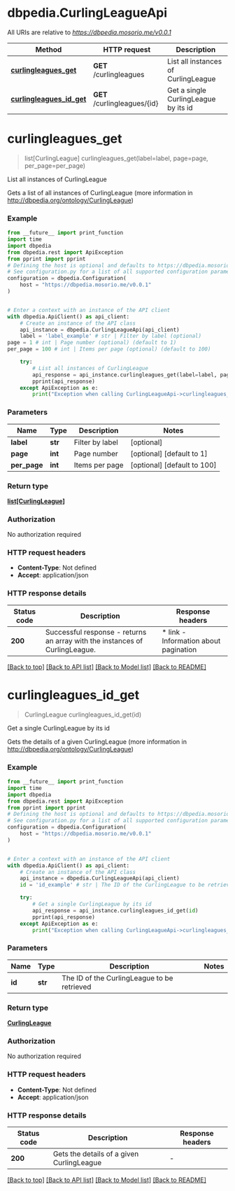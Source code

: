 # dbpedia.CurlingLeagueApi

All URIs are relative to *https://dbpedia.mosorio.me/v0.0.1*

Method | HTTP request | Description
------------- | ------------- | -------------
[**curlingleagues_get**](CurlingLeagueApi.md#curlingleagues_get) | **GET** /curlingleagues | List all instances of CurlingLeague
[**curlingleagues_id_get**](CurlingLeagueApi.md#curlingleagues_id_get) | **GET** /curlingleagues/{id} | Get a single CurlingLeague by its id


# **curlingleagues_get**
> list[CurlingLeague] curlingleagues_get(label=label, page=page, per_page=per_page)

List all instances of CurlingLeague

Gets a list of all instances of CurlingLeague (more information in http://dbpedia.org/ontology/CurlingLeague)

### Example

```python
from __future__ import print_function
import time
import dbpedia
from dbpedia.rest import ApiException
from pprint import pprint
# Defining the host is optional and defaults to https://dbpedia.mosorio.me/v0.0.1
# See configuration.py for a list of all supported configuration parameters.
configuration = dbpedia.Configuration(
    host = "https://dbpedia.mosorio.me/v0.0.1"
)


# Enter a context with an instance of the API client
with dbpedia.ApiClient() as api_client:
    # Create an instance of the API class
    api_instance = dbpedia.CurlingLeagueApi(api_client)
    label = 'label_example' # str | Filter by label (optional)
page = 1 # int | Page number (optional) (default to 1)
per_page = 100 # int | Items per page (optional) (default to 100)

    try:
        # List all instances of CurlingLeague
        api_response = api_instance.curlingleagues_get(label=label, page=page, per_page=per_page)
        pprint(api_response)
    except ApiException as e:
        print("Exception when calling CurlingLeagueApi->curlingleagues_get: %s\n" % e)
```

### Parameters

Name | Type | Description  | Notes
------------- | ------------- | ------------- | -------------
 **label** | **str**| Filter by label | [optional] 
 **page** | **int**| Page number | [optional] [default to 1]
 **per_page** | **int**| Items per page | [optional] [default to 100]

### Return type

[**list[CurlingLeague]**](CurlingLeague.md)

### Authorization

No authorization required

### HTTP request headers

 - **Content-Type**: Not defined
 - **Accept**: application/json

### HTTP response details
| Status code | Description | Response headers |
|-------------|-------------|------------------|
**200** | Successful response - returns an array with the instances of CurlingLeague. |  * link - Information about pagination <br>  |

[[Back to top]](#) [[Back to API list]](../README.md#documentation-for-api-endpoints) [[Back to Model list]](../README.md#documentation-for-models) [[Back to README]](../README.md)

# **curlingleagues_id_get**
> CurlingLeague curlingleagues_id_get(id)

Get a single CurlingLeague by its id

Gets the details of a given CurlingLeague (more information in http://dbpedia.org/ontology/CurlingLeague)

### Example

```python
from __future__ import print_function
import time
import dbpedia
from dbpedia.rest import ApiException
from pprint import pprint
# Defining the host is optional and defaults to https://dbpedia.mosorio.me/v0.0.1
# See configuration.py for a list of all supported configuration parameters.
configuration = dbpedia.Configuration(
    host = "https://dbpedia.mosorio.me/v0.0.1"
)


# Enter a context with an instance of the API client
with dbpedia.ApiClient() as api_client:
    # Create an instance of the API class
    api_instance = dbpedia.CurlingLeagueApi(api_client)
    id = 'id_example' # str | The ID of the CurlingLeague to be retrieved

    try:
        # Get a single CurlingLeague by its id
        api_response = api_instance.curlingleagues_id_get(id)
        pprint(api_response)
    except ApiException as e:
        print("Exception when calling CurlingLeagueApi->curlingleagues_id_get: %s\n" % e)
```

### Parameters

Name | Type | Description  | Notes
------------- | ------------- | ------------- | -------------
 **id** | **str**| The ID of the CurlingLeague to be retrieved | 

### Return type

[**CurlingLeague**](CurlingLeague.md)

### Authorization

No authorization required

### HTTP request headers

 - **Content-Type**: Not defined
 - **Accept**: application/json

### HTTP response details
| Status code | Description | Response headers |
|-------------|-------------|------------------|
**200** | Gets the details of a given CurlingLeague |  -  |

[[Back to top]](#) [[Back to API list]](../README.md#documentation-for-api-endpoints) [[Back to Model list]](../README.md#documentation-for-models) [[Back to README]](../README.md)

